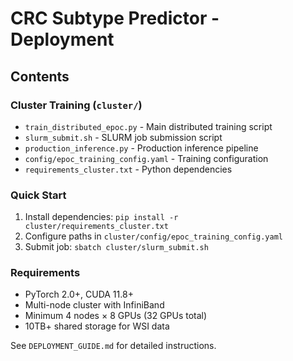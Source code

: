 # CRC Subtype Predictor - Deployment

## Contents

### Cluster Training (`cluster/`)
- `train_distributed_epoc.py` - Main distributed training script
- `slurm_submit.sh` - SLURM job submission script
- `production_inference.py` - Production inference pipeline
- `config/epoc_training_config.yaml` - Training configuration
- `requirements_cluster.txt` - Python dependencies

### Quick Start
1. Install dependencies: `pip install -r cluster/requirements_cluster.txt`
2. Configure paths in `cluster/config/epoc_training_config.yaml`
3. Submit job: `sbatch cluster/slurm_submit.sh`

### Requirements
- PyTorch 2.0+, CUDA 11.8+
- Multi-node cluster with InfiniBand
- Minimum 4 nodes × 8 GPUs (32 GPUs total)
- 10TB+ shared storage for WSI data

See `DEPLOYMENT_GUIDE.md` for detailed instructions.
